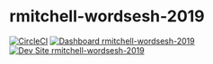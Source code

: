 # rmitchell-wordsesh-2019

[![CircleCI](https://circleci.com/gh/pantheon-training-org/rmitchell-wordsesh-2019.svg?style=shield)](https://circleci.com/gh/pantheon-training-org/rmitchell-wordsesh-2019)
[![Dashboard rmitchell-wordsesh-2019](https://img.shields.io/badge/dashboard-rmitchell_wordsesh_2019-yellow.svg)](https://dashboard.pantheon.io/sites/74690d78-35ef-4acf-a92b-ae60ca3a053c#dev/code)
[![Dev Site rmitchell-wordsesh-2019](https://img.shields.io/badge/site-rmitchell_wordsesh_2019-blue.svg)](http://dev-rmitchell-wordsesh-2019.pantheonsite.io/)